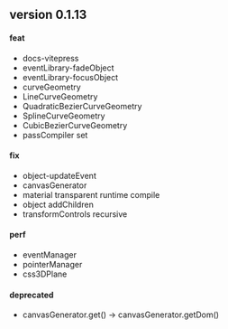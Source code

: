 ## version 0.1.13

#### feat

- docs-vitepress
- eventLibrary-fadeObject
- eventLibrary-focusObject
- curveGeometry
- LineCurveGeometry
- QuadraticBezierCurveGeometry
- SplineCurveGeometry
- CubicBezierCurveGeometry
- passCompiler set

#### fix

- object-updateEvent
- canvasGenerator
- material transparent runtime compile
- object addChildren
- transformControls recursive

#### perf

- eventManager
- pointerManager
- css3DPlane

#### deprecated

- canvasGenerator.get() -> canvasGenerator.getDom()
